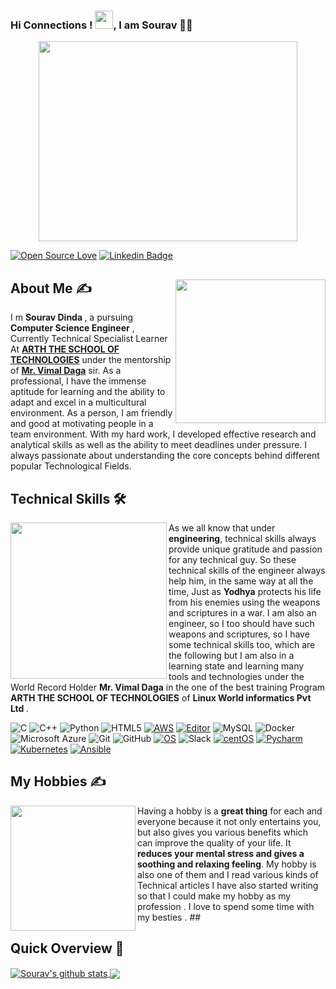 ### Hi Connections ! <img src="https://github.com/TheDudeThatCode/TheDudeThatCode/blob/master/Assets/Hi.gif" width="29px">, I am Sourav 👨‍🎓

<p align="center">
  <img src="https://github.com/abhisheknaiidu/abhisheknaiidu/blob/master/code.gif?raw=true" width="414" height="320" />
</p>

[![Open Source Love](https://badges.frapsoft.com/os/v2/open-source.svg?v=103)](https://github.com/souravdinda)
[![Linkedin Badge](https://img.shields.io/badge/-sourav%20dinda-green?style=social&logo=Linkedin&logoColor=blue&link=https://www.linkedin.com/in/sourav-dinda-8025491b7/)](https://www.linkedin.com/in/sourav-dinda-8025491b7/)
<div>
 <p>
  <img width="240" height="230" align='right' src="https://github.com/souravdinda/souravdinda/blob/main/118543317_1468296280020170_963459639370980030_n.jpg"> 
</p>
  
## About Me ✍
 I m <b> Sourav Dinda </b>, a pursuing <b>Computer Science Engineer</b> , Currently Technical Specialist Learner At [<b>ARTH THE SCHOOL OF TECHNOLOGIES</b>](https://rightarth.com/) under the mentorship of [<b>Mr. Vimal Daga</b>](https://www.linkedin.com/in/vimaldaga/) sir.  As a professional, I have the immense aptitude for learning and the ability to adapt and excel in a multicultural environment. As a person, I am friendly and good at motivating people in a team environment. With my hard work, I developed effective research and analytical skills as well as the ability to meet deadlines under pressure. I always passionate about understanding the core concepts behind different popular Technological Fields. 

</div>

<!--technical skill-->

## Technical Skills 🛠 
<img align='left' src='https://media.giphy.com/media/SWoSkN6DxTszqIKEqv/giphy.gif' width='250"'>
As we all know that under <b>engineering</b>, technical skills always provide unique gratitude and passion for any technical guy. So these technical skills of the engineer always help him, in the same way at all the time, Just as <b>Yodhya</b> protects his life from his enemies using the weapons and scriptures in a war. I am also an engineer, so I too should have such weapons and scriptures, so I  have some technical skills too,  which are the following but I am also in a learning state and learning many tools and technologies under the World Record Holder <b>Mr. Vimal Daga</b> in the one of the best training Program <b>ARTH THE SCHOOL OF TECHNOLOGIES</b> of <b> Linux World informatics Pvt Ltd </b>.</br>

![C](https://img.shields.io/badge/-C-000?&logo=C)
![C++](https://img.shields.io/badge/-C++-00599C?style=flat-square&logo=c)
![Python](https://img.shields.io/badge/-Python-black?style=flat-square&logo=Python)
![HTML5](https://img.shields.io/badge/-HTML5-E34F26?style=flat-square&logo=html5&logoColor=white)
[![AWS](https://img.shields.io/badge/Learning-AWS-FF9900?style=flat-square&logo=amazon-aws&logoColor=white)](https://github.com/br3ndonland/awsdev)
[![Editor](https://img.shields.io/badge/Editor-VSCode-blue?style=flat-square&logo=visual-studio-code&logoColor=white)](https://code.visualstudio.com/)
![MySQL](https://img.shields.io/badge/-MySQL-black?style=flat-square&logo=mysql)
![Docker](https://img.shields.io/badge/-Docker-black?style=flat-square&logo=docker)
![Microsoft Azure](https://img.shields.io/badge/Microsoft%20Azure-232F7E?style=flat-square&logo=microsoft-azure)
![Git](https://img.shields.io/badge/-Git-black?style=flat-square&logo=git)
![GitHub](https://img.shields.io/badge/-GitHub-181717?style=flat-square&logo=github)
[![OS](https://img.shields.io/badge/OS-Linux-informational?style=flat-square&logo=linux&logoColor=white)](https://en.wikipedia.org/wiki/Linux)
![Slack](https://img.shields.io/badge/-Slack-E01563?style=flat-square&logo=Slack&logoColor=white)
 [![centOS](https://img.shields.io/badge/CentOS-7.0-blue?style=flat-square&logo=CentOS&logoColor=262577)](https://www.centos.org/)
 [![Pycharm](https://img.shields.io/badge/IDE-PyCharm-yellow?style=flat-square&logo=JetBrains)](https://www.jetbrains.com/pycharm/)
 [![Kubernetes](https://img.shields.io/badge/-Kubernetes-326CE5?style=flat-square&logo=Kubernetes&logoColor=ffffff)](https://kubernetes.io/)
 [![Ansible](https://img.shields.io/badge/-ansible-326CE5?style=flat-square&logo=ansible&logoColor=000000)](https://ansible.io/)
 
 ## My Hobbies ✍

<img align='left' src='https://octodex.github.com/images/hula_loop_octodex03.gif' width='200"'>
Having a hobby is a <b>great thing</b> for each and everyone because it not only entertains you, but also gives you various benefits which can improve the quality of your life. It <b>reduces your mental stress and gives a soothing and relaxing feeling</b>. My hobby is also one of them and I read various kinds of Technical articles  I have also started writing so that I could make my hobby as my profession . I love to spend some time with my besties .
##


##

 
 
 ## Quick Overview 📝
 
 <a href="https://github.com/souravdinda/github-readme-stats">
  <img align="center" src="https://github-readme-stats.anuraghazra1.vercel.app/api?username=souravdinda&show_icons=true&include_all_commits=true&theme=radical" alt="Sourav's github stats" />
</a>
<a href="https://github.com/souravdinda/github-readme-stats">
 
  <img align="center" src="https://github-readme-stats.anuraghazra1.vercel.app/api/top-langs/?username=souravdinda&layout=compact&theme=radical" />
</a>
